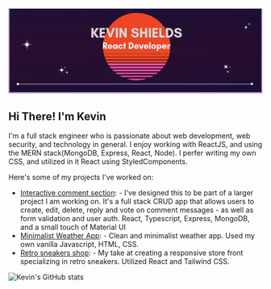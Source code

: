 <img src="https://raw.githubusercontent.com/Red4lpha/Red4lpha/master/GithubBanner.png" alt="banner for Kevin Shields - React Developer">

**Hi There! I'm Kevin**
<br>
---
I'm a full stack engineer who is passionate about web development, web security, and technology in general. I enjoy working with ReactJS, and using the MERN stack(MongoDB, Express, React, Node). I perfer writing my own CSS, and utilized in it React using StyledComponents.

Here's some of my projects I've worked on:

- <a href="https://github.com/Red4lpha/Message-Board">Interactive comment section</a>:  -  I've designed this to be part of a larger project I am working on. It's a full stack CRUD app that allows users to create, edit, delete, reply and vote on comment messages - as well as form validation and user auth. React, Typescript, Express, MongoDB, and a small touch of Material UI
- <a href="https://github.com/Red4lpha/WeatherApp">Minimalist Weather App</a>:  -  Clean and minimalist weather app. Used my own vanilla Javascript, HTML, CSS. 
- <a href="https://github.com/Red4lpha/Shopping-Cart-Project">Retro sneakers shop</a>:  -  My take at creating a responsive store front specializing in retro sneakers. Utilized React and Tailwind CSS.


![Kevin's GitHub stats](https://github-readme-stats.vercel.app/api?username=Red4lpha&hide=contribs,prs&theme=tokyonight)

